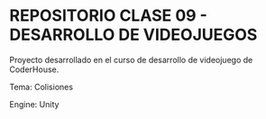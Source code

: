 # REPOSITORIO CLASE 09 - DESARROLLO DE VIDEOJUEGOS

Proyecto desarrollado en el curso de desarrollo de videojuego de CoderHouse.

Tema: Colisiones

Engine: Unity